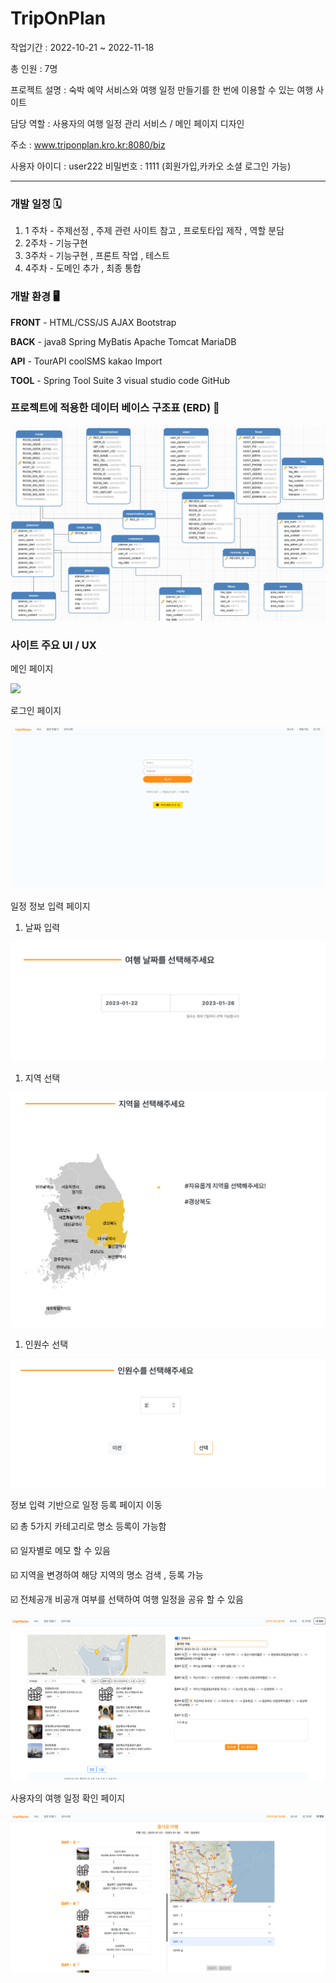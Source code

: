 # TripOnPlan

작업기간 : 2022-10-21 ~ 2022-11-18 

총 인원 : 7명

프로젝트 설명 : 숙박 예약 서비스와 여행 일정 만들기를 한 번에 이용할 수 있는 여행 사이트 

담당 역할 : 사용자의 여행 일정 관리 서비스 / 메인 페이지 디자인

주소 : www.triponplan.kro.kr:8080/biz

사용자 아이디 : user222 비밀번호 : 1111 (회원가입,카카오 소셜 로그인 가능)

---

### 개발 일정 🗓️

1.  1 주차 - 주제선정 , 주제 관련 사이트 참고 , 프로토타입 제작 , 역할 분담 
2.  2주차 - 기능구현
3.  3주차 - 기능구현 , 프론트 작업 , 테스트 
4.  4주차 - 도메인 추가 , 최종 통합 

### 개발 환경 🖥️

**FRONT** - HTML/CSS/JS AJAX Bootstrap 

**BACK** - java8 Spring MyBatis Apache Tomcat MariaDB

**API** - TourAPI coolSMS kakao Import 

**TOOL** - Spring Tool Suite 3 visual studio code GitHub

### 프로젝트에 적용한 데이터 베이스 구조표 (ERD) 📌

<img src="img/1.png">

### 사이트 주요 UI / UX

메인 페이지

<img src="img/2.png">

로그인 페이지

<img src="img/3.png">

일정 정보 입력 페이지 

1. 날짜 입력

<img src="img/4.png">

1. 지역 선택 

<img src="img/5.png">

1. 인원수 선택 

<img src="img/6.png">

정보 입력 기반으로 일정 등록 페이지 이동 

☑️ 총 5가지 카테고리로 명소 등록이 가능함  

☑️ 일자별로 메모 할 수 있음 

☑️ 지역을 변경하여 해당 지역의 명소 검색 , 등록 가능 

☑️ 전체공개 비공개 여부를 선택하여 여행 일정을 공유 할 수 있음

<img src="img/7.png">

사용자의 여행 일정 확인 페이지 

<img src="img/8.png">

